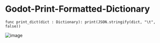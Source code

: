 # Godot-Print-Formatted-Dictionary

`
func print_dict(dict : Dictionary):
	print(JSON.stringify(dict, "\t", false))
 `

![image](https://github.com/user-attachments/assets/3acf826f-f158-410a-8b4f-bc8bae9e44b6)
